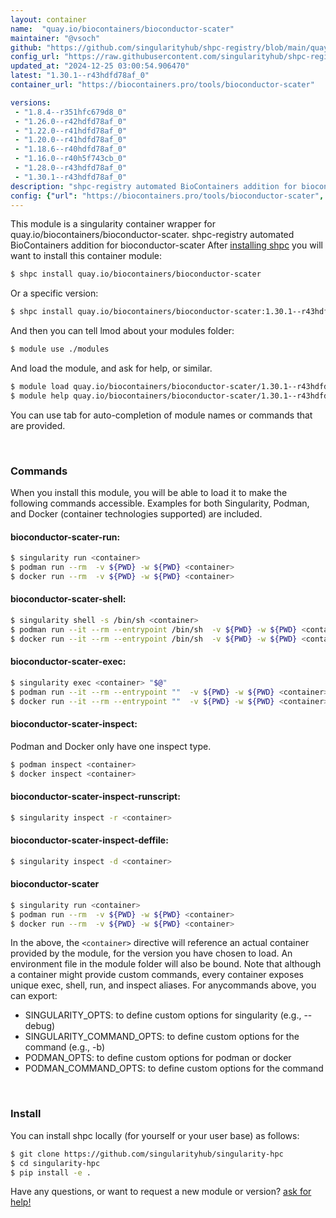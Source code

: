 ```yaml
---
layout: container
name:  "quay.io/biocontainers/bioconductor-scater"
maintainer: "@vsoch"
github: "https://github.com/singularityhub/shpc-registry/blob/main/quay.io/biocontainers/bioconductor-scater/container.yaml"
config_url: "https://raw.githubusercontent.com/singularityhub/shpc-registry/main/quay.io/biocontainers/bioconductor-scater/container.yaml"
updated_at: "2024-12-25 03:00:54.906470"
latest: "1.30.1--r43hdfd78af_0"
container_url: "https://biocontainers.pro/tools/bioconductor-scater"

versions:
 - "1.8.4--r351hfc679d8_0"
 - "1.26.0--r42hdfd78af_0"
 - "1.22.0--r41hdfd78af_0"
 - "1.20.0--r41hdfd78af_0"
 - "1.18.6--r40hdfd78af_0"
 - "1.16.0--r40h5f743cb_0"
 - "1.28.0--r43hdfd78af_0"
 - "1.30.1--r43hdfd78af_0"
description: "shpc-registry automated BioContainers addition for bioconductor-scater"
config: {"url": "https://biocontainers.pro/tools/bioconductor-scater", "maintainer": "@vsoch", "description": "shpc-registry automated BioContainers addition for bioconductor-scater", "latest": {"1.30.1--r43hdfd78af_0": "sha256:5b92c8632959b9529caffaf190f9cf9719327321c7dfa76909bd428913b7618e"}, "tags": {"1.8.4--r351hfc679d8_0": "sha256:7a1666bbb05c13161e36c71e306d38e57971f543719c3d6e050e25592dc0fe11", "1.26.0--r42hdfd78af_0": "sha256:91f8a14ab7af989df42f98e4aea24ebf47730ec2673308ae61eb02c41bcfa657", "1.22.0--r41hdfd78af_0": "sha256:fd913e404005e256c542137f65e8968af4c2434ed18a960cc4320be69eef47d8", "1.20.0--r41hdfd78af_0": "sha256:76158d870acc7991ff05b0bbfc98e545c5a30310ea47e050cbb12879089724a7", "1.18.6--r40hdfd78af_0": "sha256:04c50f04942fa0503241458be649f6f0babd346991c1dac777e569576bbbc61b", "1.16.0--r40h5f743cb_0": "sha256:de9116ddfadf0823a1ac3e0003310041cdf235ffdce05ed84a4286c64634ba99", "1.28.0--r43hdfd78af_0": "sha256:3912883643a6689bd78281abf19d9de00ae5e9d5726700c135d6c9facdf58376", "1.30.1--r43hdfd78af_0": "sha256:5b92c8632959b9529caffaf190f9cf9719327321c7dfa76909bd428913b7618e"}, "docker": "quay.io/biocontainers/bioconductor-scater"}
---
```


This module is a singularity container wrapper for quay.io/biocontainers/bioconductor-scater.
shpc-registry automated BioContainers addition for bioconductor-scater
After [installing shpc](#install) you will want to install this container module:


```bash
$ shpc install quay.io/biocontainers/bioconductor-scater
```

Or a specific version:

```bash
$ shpc install quay.io/biocontainers/bioconductor-scater:1.30.1--r43hdfd78af_0
```

And then you can tell lmod about your modules folder:

```bash
$ module use ./modules
```

And load the module, and ask for help, or similar.

```bash
$ module load quay.io/biocontainers/bioconductor-scater/1.30.1--r43hdfd78af_0
$ module help quay.io/biocontainers/bioconductor-scater/1.30.1--r43hdfd78af_0
```

You can use tab for auto-completion of module names or commands that are provided.

<br>

### Commands

When you install this module, you will be able to load it to make the following commands accessible.
Examples for both Singularity, Podman, and Docker (container technologies supported) are included.

#### bioconductor-scater-run:

```bash
$ singularity run <container>
$ podman run --rm  -v ${PWD} -w ${PWD} <container>
$ docker run --rm  -v ${PWD} -w ${PWD} <container>
```

#### bioconductor-scater-shell:

```bash
$ singularity shell -s /bin/sh <container>
$ podman run --it --rm --entrypoint /bin/sh  -v ${PWD} -w ${PWD} <container>
$ docker run --it --rm --entrypoint /bin/sh  -v ${PWD} -w ${PWD} <container>
```

#### bioconductor-scater-exec:

```bash
$ singularity exec <container> "$@"
$ podman run --it --rm --entrypoint ""  -v ${PWD} -w ${PWD} <container> "$@"
$ docker run --it --rm --entrypoint ""  -v ${PWD} -w ${PWD} <container> "$@"
```

#### bioconductor-scater-inspect:

Podman and Docker only have one inspect type.

```bash
$ podman inspect <container>
$ docker inspect <container>
```

#### bioconductor-scater-inspect-runscript:

```bash
$ singularity inspect -r <container>
```

#### bioconductor-scater-inspect-deffile:

```bash
$ singularity inspect -d <container>
```



#### bioconductor-scater

```bash
$ singularity run <container>
$ podman run --rm  -v ${PWD} -w ${PWD} <container>
$ docker run --rm  -v ${PWD} -w ${PWD} <container>
```


In the above, the `<container>` directive will reference an actual container provided
by the module, for the version you have chosen to load. An environment file in the
module folder will also be bound. Note that although a container
might provide custom commands, every container exposes unique exec, shell, run, and
inspect aliases. For anycommands above, you can export:

 - SINGULARITY_OPTS: to define custom options for singularity (e.g., --debug)
 - SINGULARITY_COMMAND_OPTS: to define custom options for the command (e.g., -b)
 - PODMAN_OPTS: to define custom options for podman or docker
 - PODMAN_COMMAND_OPTS: to define custom options for the command

<br>

### Install

You can install shpc locally (for yourself or your user base) as follows:

```bash
$ git clone https://github.com/singularityhub/singularity-hpc
$ cd singularity-hpc
$ pip install -e .
```

Have any questions, or want to request a new module or version? [ask for help!](https://github.com/singularityhub/singularity-hpc/issues)